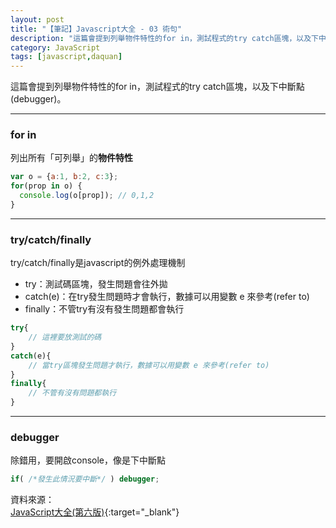 ```yaml
---
layout: post
title: "【筆記】Javascript大全 - 03 術句"
description: "這篇會提到列舉物件特性的for in，測試程式的try catch區塊，以及下中斷點(debugger)"
category: JavaScript
tags: [javascript,daquan]
---
```


這篇會提到列舉物件特性的for in，測試程式的try catch區塊，以及下中斷點(debugger)。

--------------

### for in  

列出所有「可列舉」的**物件特性**

```javascript
var o = {a:1, b:2, c:3};
for(prop in o) {
  console.log(o[prop]); // 0,1,2
}
```

---

### try/catch/finally

try/catch/finally是javascript的例外處理機制

- try：測試碼區塊，發生問題會往外拋
- catch(e)：在try發生問題時才會執行，數據可以用變數 e 來參考(refer to)
- finally：不管try有沒有發生問題都會執行

```javascript
try{
    // 這裡要放測試的碼
}
catch(e){
    // 當try區塊發生問題才執行，數據可以用變數 e 來參考(refer to)
}
finally{
    // 不管有沒有問題都執行
}
```

---

### debugger 

除錯用，要開啟console，像是下中斷點

```javascript
if( /*發生此情況要中斷*/ ) debugger;
```



資料來源：  
[JavaScript大全(第六版)](http://www.books.com.tw/products/0010542183){:target="_blank"}  
